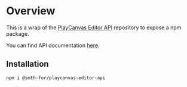 # Overview

This is a wrap of the [PlayCanvas Editor API](https://github.com/playcanvas/editor-api) repository to expose a npm package. 

You can find API documentation [here](https://api.playcanvas.com/modules/Editor.html).

## Installation

`npm i @smth-for/playcanvas-editor-api`